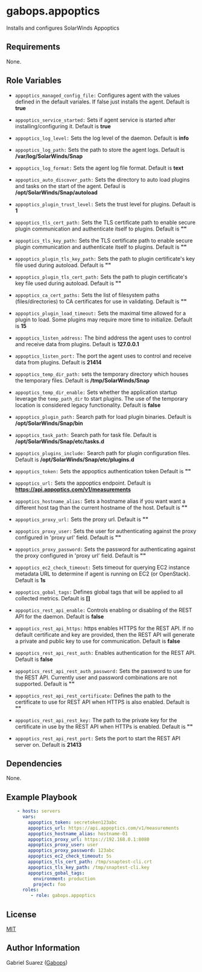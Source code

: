 gabops.appoptics
================

Installs and configures SolarWinds Appoptics

Requirements
------------

None.

Role Variables
--------------

- `appoptics_managed_config_file:` Configures agent with the values defined in the default variales. If false just installs the agent. Default is **true**
- `appoptics_service_started:` Sets if agent service is started after installing/configuring it. Default is **true**

- `appoptics_log_level:` Sets the log level of the daemon. Default is **info**
- `appoptics_log_path:` Sets the path to store the agent logs. Default is **/var/log/SolarWinds/Snap**
- `appoptics_log_format:` Sets the agent log file format. Default is **text**

- `appoptics_auto_discover_path:` Sets the directory to auto load plugins and tasks on the start of the agent. Defaul is **/opt/SolarWinds/Snap/autoload**
- `appoptics_plugin_trust_level:` Sets the trust level for plugins. Default is **1**

- `appoptics_tls_cert_path:` Sets the TLS certificate path to enable secure plugin communication and authenticate itself to plugins. Default is **""**
- `appoptics_tls_key_path:` Sets the TLS certificate path to enable secure plugin communication and authenticate itself to plugins. Default is **""**
- `appoptics_plugin_tls_key_path:` Sets the path to plugin certificate's key file used during autoload. Default is **""**
- `appoptics_plugin_tls_cert_path:` Sets the path to plugin certificate's key file used during autoload. Default is **""**
- `appoptics_ca_cert_paths:` Sets the list of filesystem paths (files/directories) to CA certificates for use in validating. Default is **""**

- `appoptics_plugin_load_timeout:` Sets the maximal time allowed for a plugin to load. Some plugins may require more time to initialize. Default is **15**
- `appoptics_listen_address:` The bind address the agent uses to control and receive data from plugins. Default is **127.0.0.1**
- `appoptics_listen_port:` The port the agent uses to control and receive data from plugins. Default is **21414**
- `appoptics_temp_dir_path:` sets the temporary directory which houses the temporary files. Default is **/tmp/SolarWinds/Snap**
- `appoptics_temp_dir_enable:` Sets whether the application startup leverage the `temp_path_dir` to start plugins. The use of the temporary location is considered legacy functionality. Default is **false**
- `appoptics_plugin_path:` Search path for load plugin binaries. Default is **/opt/SolarWinds/Snap/bin**
- `appoptics_task_path:` Search path for task file. Default is **/opt/SolarWinds/Snap/etc/tasks.d**
- `appoptics_plugins_include:` Search path for plugin configuration files. Default is **/opt/SolarWinds/Snap/etc/plugins.d**

- `appoptics_token:` Sets the appoptics authentication token Default is **""**
- `appoptics_url:` Sets the appoptics endpoint. Default is **https://api.appoptics.com/v1/measurements**
- `appoptics_hostname_alias:` Sets a hostname alias if you want want a different host tag than the current hostname of the host. Default is **""**
- `appoptics_proxy_url:` Sets the proxy url. Default is **""**
- `appoptics_proxy_user:` Sets the user for authenticating against the proxy configured in 'proxy url' field. Default is **""**
- `appoptics_proxy_password:` Sets the password for authenticating against the proxy configured in 'proxy url' field. Default is **""**
- `appoptics_ec2_check_timeout:` Sets timeout for querying EC2 instance metadata URL to determine if agent is running on EC2 (or OpenStack). Default is **1s**

- `appoptics_gobal_tags:` Defines global tags that will be applied to all collected metrics. Default is **[]**

- `appoptics_rest_api_enable:` Controls enabling or disabling of the REST API for the daemon. Default is **false**
- `appoptics_rest_api_https:` https enables HTTPS for the REST API. If no default certificate and key are provided, then the REST API will generate a private and public key to use for communication. Default is **false**
- `appoptics_rest_api_rest_auth:` Enables authentication for the REST API. Default is **false**

- `appoptics_rest_api_rest_auth_password:` Sets the password to use for the REST API. Currently user and password combinations are not supported. Default is **""**
- `appoptics_rest_api_rest_certificate:` Defines the path to the certificate to use for REST API when HTTPS is also enabled. Default is **""**
- `appoptics_rest_api_rest_key:` The path to the private key for the certificate in use by the REST API when HTTPs is enabled. Default is **""**
- `appoptics_rest_api_rest_port:` Sets the port to start the REST API server on. Default is **21413**

Dependencies
------------

None.

Example Playbook
----------------

```yaml
    - hosts: servers
      vars:
        appoptics_token: secretoken123abc
        appoptics_url: https://api.appoptics.com/v1/measurements
        appoptics_hostname_alias: hostname-01
        appoptics_proxy_url: https://192.168.0.1:8080
        appoptics_proxy_user: user
        appoptics_proxy_password: 123abc
        appoptics_ec2_check_timeout: 5s
        appoptics_tls_cert_path: /tmp/snaptest-cli.crt
        appoptics_tls_key_path: /tmp/snaptest-cli.key
        appoptics_gobal_tags:
          environment: production
          project: foo
      roles:
         - role: gabops.appoptics
```

License
-------

[MIT]((./LICENSE))

Author Information
------------------

Gabriel Suarez ([Gabops](https://github.com/gabops))
